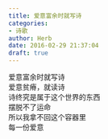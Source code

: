 ```yaml
---  
title: 爱意富余时就写诗  
categories:  
- 诗歌  
author: Herb  
date: 2016-02-29 21:37:04  
draft: true
---  
```

爱意富余时就写诗  
爱意贫瘠，就读诗  
诗终究是属于这个世界的东西  
摆脱不了运命  
所以我拿不回这个容器里  
每一份爱意